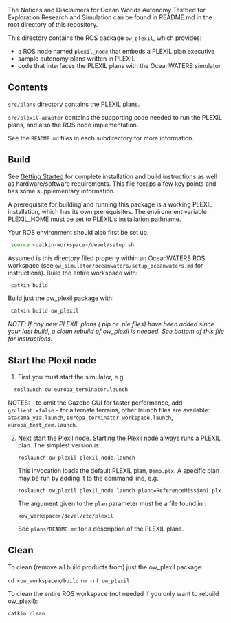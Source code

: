 The Notices and Disclaimers for Ocean Worlds Autonomy Testbed for Exploration
Research and Simulation can be found in README.md in the root directory of this
repository.

This directory contains the ROS package `ow_plexil`, which provides:
 - a ROS node named `plexil_node` that embeds a PLEXIL plan executive
 - sample autonomy plans written in PLEXIL
 - code that interfaces the PLEXIL plans with the OceanWATERS simulator

Contents
--------

`src/plans` directory contains the PLEXIL plans.

`src/plexil-adapter` contains the supporting code needed to run the PLEXIL plans,
and also the ROS node implementation.

See the `README.md` files in each subdirectory for more information.


Build
-----

See [Getting
Started](https://github.com/nasa/ow_simulator/blob/master/README.md) for
complete installation and build instructions as well as hardware/software
requirements.  This file recaps a few key points and has some supplementary
information.

A prerequisite for building and running this package is a working PLEXIL
installation, which has its own prerequisites. The environment variable
PLEXIL_HOME must be set to PLEXIL's installation pathname.

Your ROS environment should also first be set up:

```bash
 source <catkin-workspace>/devel/setup.sh
```

Assumed is this directory filed properly within an OceanWATERS ROS workspace
(see `ow_simulator/oceanwaters/setup_oceanwaters.md` for instructions).  Build
the entire workspace with:

```bash
 catkin build
```

Build just the ow_plexil package with:

```bash
 catkin build ow_plexil
```

_NOTE: If any new PLEXIL plans (.plp or .ple files) have been added since your
last build, a clean rebuild of ow_plexil is needed.  See bottom of this file
for instructions._


Start the Plexil node
---------------------

1. First you must start the simulator, e.g.

```bash
  roslaunch ow europa_terminator.launch
```
   NOTES:
    - to omit the Gazebo GUI for faster performance, add `gzclient:=false`
    - for alternate terrains, other launch files are available:
      `atacama_y1a.launch`, `europa_terminator_workspace.launch`,
      `europa_test_dem.launch`.

2. Next start the Plexil node.  Starting the Plexil node always runs a
   PLEXIL plan.  The simplest version is:

   `roslaunch ow_plexil plexil_node.launch`

   This invocation loads the default PLEXIL plan, `Demo.plx`.  A specific plan
   may be run by adding it to the command line, e.g.

   `roslaunch ow_plexil plexil_node.launch plan:=ReferenceMission1.plx`

   The argument given to the `plan` parameter must be a file found in :

   `<ow_workspace>/devel/etc/plexil`

   See `plans/README.md` for a description of the PLEXIL plans.


Clean
-----

To clean (remove all build products from) just the ow_plexil package:

 `cd <ow_workspace>/build`
 `rm -rf ow_plexil`

To clean the entire ROS workspace (not needed if you only want to rebuild
ow_plexil):

  `catkin clean`
